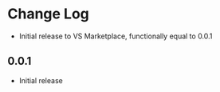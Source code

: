 # Change Log

- Initial release to VS Marketplace, functionally equal to 0.0.1

## 0.0.1
- Initial release